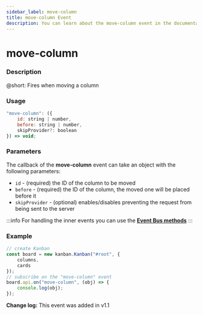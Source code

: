 ```yaml
---
sidebar_label: move-column
title: move-column Event
description: You can learn about the move-column event in the documentation of the DHTMLX JavaScript Kanban library. Browse developer guides and API reference, try out code examples and live demos, and download a free 30-day evaluation version of DHTMLX Kanban.
---
```


# move-column

### Description

@short: Fires when moving a column

### Usage

~~~jsx {}
"move-column": ({
	id: string | number,
	before: string | number,
	skipProvider?: boolean
}) => void;
~~~

### Parameters

The callback of the **move-column** event can take an object with the following parameters:

- `id` - (required) the ID of the column to be moved
- `before` - (required) the ID of the column, the moved one will be placed before it
- `skipProvider` - (optional) enables/disables preventing the request from being sent to the server

:::info
For handling the inner events you can use the [**Event Bus methods**](api/overview/main_overview.md/#event-bus-methods)
:::

### Example

~~~jsx {7-9}
// create Kanban
const board = new kanban.Kanban("#root", {
	columns,
	cards
});
// subscribe on the "move-column" event
board.api.on("move-column", (obj) => {
	console.log(obj);
});
~~~

**Change log:** This event was added in v1.1